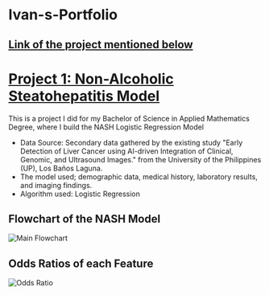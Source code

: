 # Ivan-s-Portfolio

## [Link of the project mentioned below](https://git-ivan-hub.github.io/Ivan-s-Portfolio/)

# [Project 1: Non-Alcoholic Steatohepatitis Model](https://github.com/git-ivan-hub/NASH-Model)

This is a project I did for my Bachelor of Science in Applied Mathematics Degree, where I build the NASH Logistic Regression Model

* Data Source: Secondary data gathered by the existing study "Early Detection of Liver Cancer using AI-driven Integration of Clinical, Genomic, and Ultrasound Images." from the University of the Philippines (UP), Los Baños Laguna.
* The model used; demographic data, medical history, laboratory results, and imaging findings.
* Algorithm used: Logistic Regression

## Flowchart of the NASH Model 
![Main Flowchart](https://github.com/git-ivan-hub/git-ivan-hub/assets/122067762/3ee1ba92-cba2-4441-9738-4f205d90306c)

## Odds Ratios of each Feature
![Odds Ratio](https://github.com/git-ivan-hub/Ivan-s-Portfolio/assets/122067762/9a095953-c0ff-4250-8efa-feea7bf42727)




